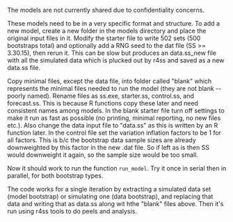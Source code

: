The models are not currently shared due to confidentiality
concerns. 

These models need to be in a very specific format and
structure. To add a new model, create a new folder in the models
directory and place the original input files in it. Modify the
starter file to write 502 sets (500 bootstraps total) and
optionally add a RNG seed to the dat file (SS >= 3.30.15), then
rerun it. This can be slow but produces an data.ss_new file with
all the simulated data which is plucked out by r4ss and saved as
a new data.ss file.

Copy minimal files, except the data file, into folder called
"blank" which represents the minimal files needed to run the
model (they are not blank -- poorly named).  Rename files as
ss.exe, starter.ss, control.ss, and forecast.ss. This is because
R functions copy these later and need consistent names among
models. In the blank starter file turn off settings to make it
run as fast as possible (no printing, minimal reporting, no new
files etc.). Also change the data input file to "data.ss" as this
is written by an R function later. In the control file set the
variation inflation factors to be 1 for all factors. This is b/c
the bootstrap data sample sizes are already downweighted by this
factor in the new .dat file. So if left as is then SS would
downweight it again, so the sample size would be too small.

Now it should work to run the function `run_model`. Try it once
in serial then in parallel, for both bootstrap types.

The code works for a single iteration by extracting a simulated
data set (model bootstrap) or simulating one (data bootstrap),
and replacing that data and writing that as data.ss along wit
hthe "blank" files above. Then it's run using r4ss tools to do
peels and analysis.


